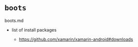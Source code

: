 # `boots`

boots.md

*   list of install packages

    *   https://github.com/xamarin/xamarin-android#downloads
    